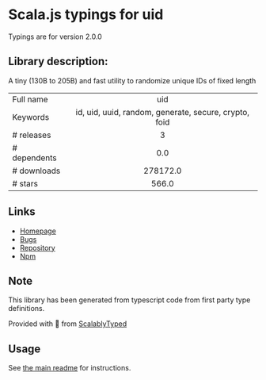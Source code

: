 
# Scala.js typings for uid

Typings are for version 2.0.0

## Library description:
A tiny (130B to 205B) and fast utility to randomize unique IDs of fixed length

|                    |                 |
| ------------------ | :-------------: |
| Full name          | uid |
| Keywords           | id, uid, uuid, random, generate, secure, crypto, foid |
| # releases         | 3 |
| # dependents       | 0.0 |
| # downloads        | 278172.0 |
| # stars            | 566.0 |

## Links
- [Homepage](https://github.com/lukeed/uid#readme)
- [Bugs](https://github.com/lukeed/uid/issues)
- [Repository](https://github.com/lukeed/uid)
- [Npm](https://www.npmjs.com/package/uid)
    


## Note
This library has been generated from typescript code from first party type definitions.

Provided with :purple_heart: from [ScalablyTyped](https://github.com/oyvindberg/ScalablyTyped)

## Usage
See [the main readme](../../readme.md) for instructions.


